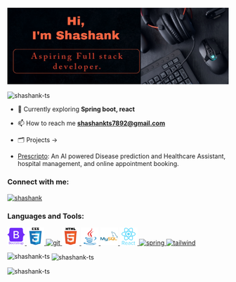 ![Header](https://github.com/Shashank-TS/Readme-images/blob/main/github%20header%20image.png?raw=true)


<p align="left"> <img src="https://komarev.com/ghpvc/?username=shashank-ts&label=Profile%20views&color=0e75b6&style=flat" alt="shashank-ts" /> </p>

- 🌱 Currently exploring **Spring boot, react**

- 📫 How to reach me **shashankts7892@gmail.com**

- 🗂️ Projects ->
- <a href="https://github.com/shashank/ai-healthcare-assistant" target="_blank">Prescripto</a>: An AI powered Disease prediction and Healthcare Assistant, hospital management, and online appointment booking.


<h3 align="left">Connect with me:</h3>
<p align="left">
<a href="https://linkedin.com/in/Shashank T S" target="blank"><img align="center" src="https://raw.githubusercontent.com/rahuldkjain/github-profile-readme-generator/master/src/images/icons/Social/linked-in-alt.svg" alt="shashank" height="30" width="40" /></a>
</p>

<h3 align="left">Languages and Tools:</h3>
<p align="left"> <a href="https://getbootstrap.com" target="_blank" rel="noreferrer"> <img src="https://raw.githubusercontent.com/devicons/devicon/master/icons/bootstrap/bootstrap-plain-wordmark.svg" alt="bootstrap" width="40" height="40"/> </a> <a href="https://www.w3schools.com/css/" target="_blank" rel="noreferrer"> <img src="https://raw.githubusercontent.com/devicons/devicon/master/icons/css3/css3-original-wordmark.svg" alt="css3" width="40" height="40"/> </a> <a href="https://git-scm.com/" target="_blank" rel="noreferrer"> <img src="https://www.vectorlogo.zone/logos/git-scm/git-scm-icon.svg" alt="git" width="40" height="40"/> </a> <a href="https://www.w3.org/html/" target="_blank" rel="noreferrer"> <img src="https://raw.githubusercontent.com/devicons/devicon/master/icons/html5/html5-original-wordmark.svg" alt="html5" width="40" height="40"/> </a> <a href="https://www.java.com" target="_blank" rel="noreferrer"> <img src="https://raw.githubusercontent.com/devicons/devicon/master/icons/java/java-original.svg" alt="java" width="40" height="40"/> </a> <a href="https://www.mysql.com/" target="_blank" rel="noreferrer"> <img src="https://raw.githubusercontent.com/devicons/devicon/master/icons/mysql/mysql-original-wordmark.svg" alt="mysql" width="40" height="40"/> </a> <a href="https://reactjs.org/" target="_blank" rel="noreferrer"> <img src="https://raw.githubusercontent.com/devicons/devicon/master/icons/react/react-original-wordmark.svg" alt="react" width="40" height="40"/> </a> <a href="https://spring.io/" target="_blank" rel="noreferrer"> <img src="https://www.vectorlogo.zone/logos/springio/springio-icon.svg" alt="spring" width="40" height="40"/> </a> <a href="https://tailwindcss.com/" target="_blank" rel="noreferrer"> <img src="https://www.vectorlogo.zone/logos/tailwindcss/tailwindcss-icon.svg" alt="tailwind" width="40" height="40"/> </a> </p>

<p><img align="left" src="https://github-readme-stats.vercel.app/api/top-langs?username=shashank-ts&show_icons=true&locale=en&layout=compact" alt="shashank-ts" /></p>

<p>&nbsp;<img align="center" src="https://github-readme-stats.vercel.app/api?username=shashank-ts&show_icons=true&locale=en" alt="shashank-ts" /></p>

<p><img align="center" src="https://github-readme-streak-stats.herokuapp.com/?user=shashank-ts&" alt="shashank-ts" /></p>
